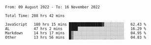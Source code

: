 
<!--START_SECTION:waka-->

```text
From: 09 August 2022 - To: 16 November 2022

Total Time: 288 hrs 42 mins

JavaScript   180 hrs 15 mins ███████████████▓░░░░░░░░░   62.43 %
AL           47 hrs 2 mins   ████░░░░░░░░░░░░░░░░░░░░░   16.29 %
Markdown     14 hrs 17 mins  █▒░░░░░░░░░░░░░░░░░░░░░░░   04.95 %
Other        13 hrs 56 mins  █▒░░░░░░░░░░░░░░░░░░░░░░░   04.83 %
```

<!--END_SECTION:waka-->











